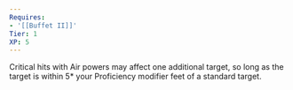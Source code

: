 ```yaml
---
Requires:
- '[[Buffet II]]'
Tier: 1
XP: 5
---
```


Critical hits with Air powers may affect one additional target, so long as the target is within 5* your Proficiency modifier feet of a standard target.